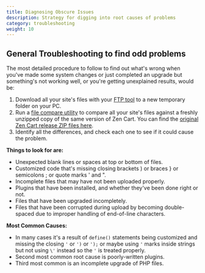 ```yaml
---
title: Diagnosing Obscure Issues
description: Strategy for digging into root causes of problems
category: troubleshooting
weight: 10
---
```


## General Troubleshooting to find odd problems

The most detailed procedure to follow to find out what's wrong when you've made some system changes or just completed an upgrade but something's not working well, or you're getting unexplained results, would be:

1.  Download all your site's files with your [FTP tool](/user/first_steps/useful_tools/#ftp-tools) to a new temporary folder on your PC.
2.  Run a [file compare utility](/user/first_steps/useful_tools/#file-comparison-utility) to compare all your site's files against a freshly unzipped copy of the same version of Zen Cart. You can find the [original Zen Cart release ZIP files here](http://sourceforge.net/projects/zencart/files/).
3.  Identify all the differences, and check each one to see if it could cause the problem.

**Things to look for are:**

*   Unexpected blank lines or spaces at top or bottom of files.
*   Customized code that's missing closing brackets ) or braces } or semicolons ; or quote marks ' and ".
*   Incomplete files that may have not been uploaded properly.
*   Plugins that have been installed, and whether they've been done right or not.
*   Files that have been upgraded incompletely.
*   Files that have been corrupted during upload by becoming double-spaced due to improper handling of end-of-line characters.

**Most Common Causes:**

*   In many cases it's a result of `define()` statements being customized and missing the closing `'` or `')` or `');` or maybe using `'` marks inside strings but not using `\'` instead so the `'` is treated properly.
*   Second most common root cause is poorly-written plugins.
*   Third most common is an incomplete upgrade of PHP files.

